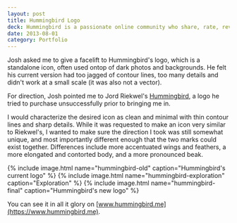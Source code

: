 ```yaml
---
layout: post
title: Hummingbird Logo
deck: Hummingbird is a passionate online community who share, rate, review, and talk about anime. It was started in late 2012 by the talented entrepeneur and self-declared anime-nerd, Josh Fabian.
date: 2013-08-01
category: Portfolio
---
```


Josh asked me to give a facelift to Hummingbird's logo, which is a standalone icon, often used ontop of dark photos and backgrounds. He felt his current version had too jagged of contour lines, too many details and didn't work at a small scale (it was also not a vector).

For direction, Josh pointed me to Jord Riekwel's [Hummingbird](https://dribbble.com/shots/370581-Hummingbird), a logo he tried to purchase unsuccessfully prior to bringing me in.

I would characterize the desired icon as clean and minimal with thin contour lines and sharp details. While it was requested to make an icon very similar to Riekwel's, I wanted to make sure the direction I took was still somewhat unique, and most importantly different enough that the two marks could exist together. Differences include more accentuated wings and feathers, a more elongated and contorted body, and a more pronounced beak.

{% include image.html name="hummingbird-old" caption="Hummingbird's current logo" %}
{% include image.html name="hummingbird-exploration" caption="Exploration" %}
{% include image.html name="hummingbird-final" caption="Hummingbird's new logo" %}

You can see it in all it glory on [www.hummingbird.me](https://www.hummingbird.me).

